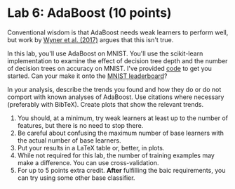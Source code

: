 # Lab 6: AdaBoost (10 points)

Conventional wisdom is that AdaBoost needs weak learners to perform well, but work by [Wyner et al. (2017)](https://www.jmlr.org/papers/volume18/15-240/15-240.pdf) argues that this isn't true. 

In this lab, you'll use AdaBoost on MNIST.  You'll use the scikit-learn implementation to examine the effect of decision tree depth and the number of decision trees on accuracy on MNIST.  I've provided [code](https://github.com/acgrissom/courses/blob/master/2022-ml/labs/code/lab6.py) to get you started.  Can your make it onto the [MNIST leaderboard](https://paperswithcode.com/sota/image-classification-on-mnist)?  

In your analysis, describe the trends you found and how they do or do not comport with known analyses of AdaBoost.  Use citations where necessary (preferably with BibTeX). Create plots that show the relevant trends.

1. You should, at a minimum, try weak learners at least up to the number of features, but there is no need to stop there.
2. Be careful about confusing the maximum number of base learners with the actual number of base learners. 
3. Put your results in a LaTeX table or, better, in plots.  
4. While not required for this lab, the number of training examples may make a difference.  You can use cross-validation.
5. For up to 5 points extra credit. **After** fulfilling the baic requirements, you can try using some other base classifier.
